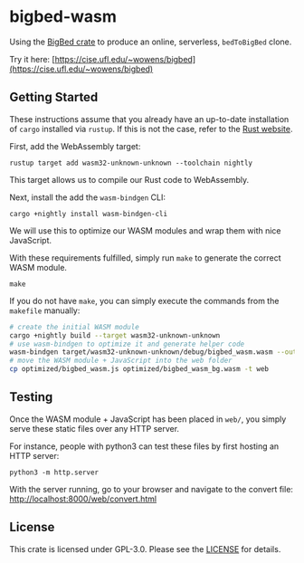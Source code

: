 # bigbed-wasm
Using the [BigBed crate](https://crates.io/crates/bigbed) to produce an online, serverless, `bedToBigBed` clone.

Try it here: [https://cise.ufl.edu/~wowens/bigbed](https://cise.ufl.edu/~wowens/bigbed)

## Getting Started

These instructions assume that you already have an up-to-date installation of `cargo` installed via `rustup`.
If this is not the case, refer to the [Rust website](https://www.rust-lang.org/tools/install).

First, add the WebAssembly target:
```
rustup target add wasm32-unknown-unknown --toolchain nightly
```
This target allows us to compile our Rust code to WebAssembly.


Next, install the add the `wasm-bindgen` CLI:
```
cargo +nightly install wasm-bindgen-cli
```
We will use this to optimize our WASM modules and wrap them with nice JavaScript.

With these requirements fulfilled, simply run `make` to generate the correct WASM module.
```
make
```

If you do not have `make`, you can simply execute the commands from the `makefile` manually:
```sh
# create the initial WASM module
cargo +nightly build --target wasm32-unknown-unknown
# use wasm-bindgen to optimize it and generate helper code
wasm-bindgen target/wasm32-unknown-unknown/debug/bigbed_wasm.wasm --out-dir optimized --target web
# move the WASM module + JavaScript into the web folder
cp optimized/bigbed_wasm.js optimized/bigbed_wasm_bg.wasm -t web
```

## Testing
Once the WASM module + JavaScript has been placed in `web/`, you simply serve these static files over any HTTP server.

For instance, people with python3 can test these files by first hosting an HTTP server:
```
python3 -m http.server
```
With the server running, go to your browser and navigate to the convert file: [http://localhost:8000/web/convert.html](http://localhost:8000/web/convert.html)

## License

This crate is licensed under GPL-3.0.
Please see the [LICENSE](./LICENSE) for details.
